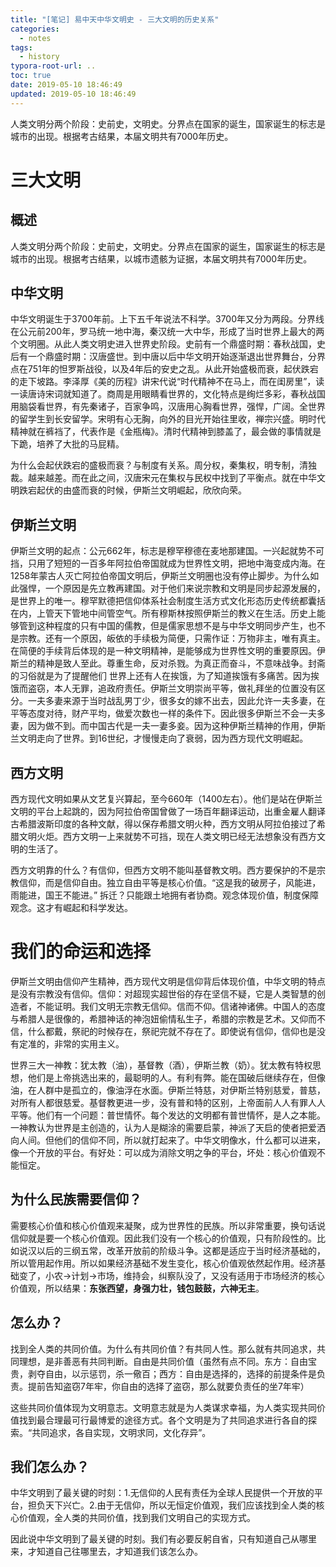 ```yaml
---
title: "[笔记] 易中天中华文明史 - 三大文明的历史关系"
categories:
  - notes
tags:
  - history
typora-root-url: ..
toc: true
date: 2019-05-10 18:46:49
updated: 2019-05-10 18:46:49
---
```


人类文明分两个阶段：史前史，文明史。分界点在国家的诞生，国家诞生的标志是城市的出现。根据考古结果，本届文明共有7000年历史。
<!-- more -->
# 三大文明

## 概述

人类文明分两个阶段：史前史，文明史。分界点在国家的诞生，国家诞生的标志是城市的出现。根据考古结果，以城市遗骸为证据，本届文明共有7000年历史。

## 中华文明

中华文明诞生于3700年前。上下五千年说法不科学。3700年又分为两段。分界线在公元前200年，罗马统一地中海，秦汉统一大中华，形成了当时世界上最大的两个文明圈。从此人类文明史进入世界史阶段。史前有一个鼎盛时期：春秋战国，史后有一个鼎盛时期：汉唐盛世。到中唐以后中华文明开始逐渐退出世界舞台，分界点在751年的怛罗斯战役，以及4年后的安史之乱。从此开始盛极而衰，起伏跌宕的走下坡路。李泽厚《美的历程》讲宋代说“时代精神不在马上，而在闺房里”，读一读唐诗宋词就知道了。商周是用眼睛看世界的，文化特点是绚烂多彩，春秋战国用脑袋看世界，有先秦诸子，百家争鸣，汉唐用心胸看世界，强悍，广阔。全世界的留学生到长安留学。宋明有心无胸，向外的目光开始往里收，禅宗兴盛。明时代精神就在裤裆了，代表作是《金瓶梅》。清时代精神到膝盖了，最会做的事情就是下跪，培养了大批的马屁精。

为什么会起伏跌宕的盛极而衰？与制度有关系。周分权，秦集权，明专制，清独裁。越来越差。而在此之间，汉唐宋元在集权与民权中找到了平衡点。就在中华文明跌宕起伏的由盛而衰的时候，伊斯兰文明崛起，欣欣向荣。

## 伊斯兰文明

伊斯兰文明的起点：公元662年，标志是穆罕穆德在麦地那建国。一兴起就势不可挡，只用了短短的一百多年阿拉伯帝国就成为世界性文明，把地中海变成内海。在1258年蒙古人灭亡阿拉伯帝国文明后，伊斯兰文明圈也没有停止脚步。为什么如此强悍，一个原因是先立教再建国。对于他们来说宗教和文明是同步起源发展的，是世界上的唯一。穆罕默德把信仰体系社会制度生活方式文化形态历史传统都囊括在内，上管天下管地中间管空气。所有穆斯林按照伊斯兰的教义在生活。历史上能够管到这种程度的只有中国的儒教，但是儒家思想不是与中华文明同步产生，也不是宗教。还有一个原因，皈依的手续极为简便，只需作证：万物非主，唯有真主。在简便的手续背后体现的是一种文明精神，是能够成为世界性文明的重要原因。伊斯兰的精神是致人至此。尊重生命，反对杀戮。为真正而奋斗，不意味战争。封斋的习俗就是为了提醒他们 世界上还有人在挨饿，为了知道挨饿有多痛苦。因为挨饿而盗窃，本人无罪，追政府责任。伊斯兰文明崇尚平等，做礼拜坐的位置没有区分。一夫多妻来源于当时战乱男丁少，很多女的嫁不出去，因此允许一夫多妻，在平等态度对待，财产平均，做爱次数也一样的条件下。因此很多伊斯兰不会一夫多妻，因为做不到。而中国古代是一夫一妻多妾。因为这种伊斯兰精神的作用，伊斯兰文明走向了世界。到16世纪，才慢慢走向了衰弱，因为西方现代文明崛起。

## 西方文明

西方现代文明如果从文艺复兴算起，至今660年（1400左右）。他们是站在伊斯兰文明的平台上起跳的，因为阿拉伯帝国曾做了一场百年翻译运动，出重金雇人翻译古希腊波斯印度的各种文献，得以保存希腊文明火种，西方文明从阿拉伯接过了希腊文明火炬。西方文明一上来就势不可挡，现在人类文明已经无法想象没有西方文明的生活了。

西方文明靠的什么？有信仰，但西方文明不能叫基督教文明。西方要保护的不是宗教信仰，而是信仰自由。独立自由平等是核心价值。“这是我的破房子，风能进，雨能进，国王不能进。” 拆迁？只能跟土地拥有者协商。观念体现价值，制度保障观念。这才有崛起和科学发达。

# 我们的命运和选择

伊斯兰文明由信仰产生精神，西方现代文明是信仰背后体现价值，中华文明的特点是没有宗教没有信仰。信仰：对超现实超世俗的存在坚信不疑，它是人类智慧的创造者，不能证明。我们文明无宗教无信仰。信而不仰。信诸神诸佛。中国人的态度与希腊人是很像的，希腊神话的神泡妞偷情私生子，希腊的宗教是艺术。又仰而不信，什么都戴，祭祀的时候存在，祭祀完就不存在了。即使说有信仰，信仰也是没有定准的，非常的实用主义。

世界三大一神教：犹太教（油），基督教（酒），伊斯兰教（奶）。犹太教有特权思想，他们是上帝挑选出来的，最聪明的人。有利有弊。能在国破后继续存在，但像油，在人群中是孤立的，像油浮在水面。伊斯兰特慈，对伊斯兰特别慈爱，普慈，对所有人都很慈爱。基督教更进一步，没有普和特的区别，上帝面前人人有罪人人平等。他们有一个问题：普世情怀。每个发达的文明都有普世情怀，是人之本能。一神教认为世界是主创造的，认为人是糊涂的需要启蒙，神派了天启的使者把爱洒向人间。但他们的信仰不同，所以就打起来了。中华文明像水，什么都可以进来，像一个开放的平台。有好处：可以成为消除文明之争的平台，坏处：核心价值观不能恒定。

## 为什么民族需要信仰？

需要核心价值和核心价值观来凝聚，成为世界性的民族。所以非常重要，换句话说信仰就是要一个核心价值观。因此我们没有一个核心的价值观，只有阶段性的。比如说汉以后的三纲五常，改革开放前的阶级斗争。这都是适应于当时经济基础的，所以管用起作用。所以如果经济基础不发生变化，核心价值观依然起作用。经济基础变了，小农->计划->市场，维持会，纠察队没了，又没有适用于市场经济的核心价值观，所以结果：**东张西望，身强力壮，钱包鼓鼓，六神无主**。

## 怎么办？

找到全人类的共同价值。为什么有共同价值？有共同人性。那么就有共同追求，共同理想，是非善恶有共同判断。自由是共同价值（虽然有点不同。东方：自由宝贵，剥夺自由，以示惩罚，杀一儆百；西方：自由是选择的，选择的前提条件是负责。提前告知盗窃7年牢，你自由的选择了盗窃，那么就要负责任的坐7年牢）

这些共同价值体现为文明意志。文明意志就是为人类谋求幸福，为人类实现共同价值找到最合理最可行最博爱的途径方式。各个文明是为了共同追求进行各自的探索。“共同追求，各自实现，文明求同，文化存异”。

## 我们怎么办？

中华文明到了最关键的时刻：1.无信仰的人民有责任为全球人民提供一个开放的平台，担负天下兴亡。2.由于无信仰，所以无恒定价值观，我们应该找到全人类的核心价值观，全人类的共同价值，找到我们文明自己的实现方式。

因此说中华文明到了最关键的时刻。我们有必要反躬自省，只有知道自己从哪里来，才知道自己往哪里去，才知道我们该怎么办。